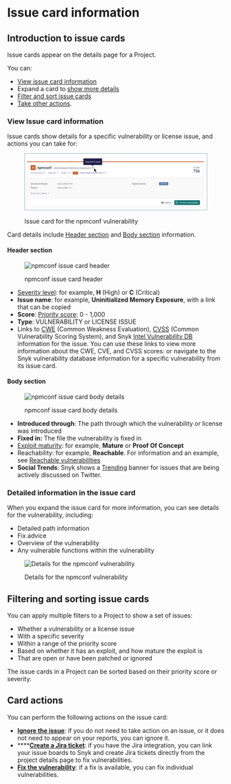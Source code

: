 # Issue card information

## Introduction to issue cards

Issue cards appear on the details page for a Project.

You can:

* [View issue card information](issue-card-information.md#view-issue-card-information)
* Expand a card to [show more details](issue-card-information.md#detailed-information-in-the-issue-card)
* [Filter and sort issue cards](issue-card-information.md#filtering-and-sorting-issue-cards)
* [Take other actions](issue-card-information.md#card-actions).

### View Issue card information

Issue cards show details for a specific vulnerability or license issue, and actions you can take for:

<figure><img src="../../.gitbook/assets/image (93).png" alt="Issue card for the npmconf vulnerability"><figcaption><p>Issue card for the npmconf vulnerability</p></figcaption></figure>

Card details include [Header section](issue-card-information.md#header-section) and [Body section](issue-card-information.md#body-section) information.

#### Header section

<figure><img src="../../.gitbook/assets/issue-card-header_8dec2022.png" alt="npmconf issue card header"><figcaption><p>npmconf issue card header</p></figcaption></figure>

* [Severity level](../issue-management/severity-levels.md): for example, **H** (High) or **C** (Critical)
* **Issue name**: for example, **Uninitialized Memory Exposure**, with a link that can be copied
* **Score**: [Priority score](../issue-management/priority-score.md): 0 - 1,000
* **Type**: VULNERABILITY or LICENSE ISSUE
* Links to [CWE](https://cwe.mitre.org/index.html) (Common Weakness Evaluation), [CVSS](https://www.first.org/cvss/calculator/3.1) (Common Vulnerability Scoring System), and Snyk [Intel Vulnerability DB](https://snyk.io/vuln) information for the issue. You can use these links to view more information about the CWE, CVE, and CVSS scores: or navigate to the Snyk vulnerability database information for a specific vulnerability from its issue card.

#### Body section

<figure><img src="../../.gitbook/assets/issue-card-body-eg1_8dec2022.png" alt="npmconf issue card body details"><figcaption><p>npmconf issue card body details</p></figcaption></figure>

* **Introduced through**: The path through which the vulnerability or license was introduced
* **Fixed in:** The file the vulnerability is fixed in
* [Exploit maturity](../issue-management/view-exploits.md): for example, **Mature** or **Proof Of Concept**
* Reachability: for example, **Reachable**. For information and an example, see [Reachable vulnerabilities](../issue-management/reachable-vulnerabilities.md)
* **Social Trends**: Snyk shows a [Trending](../issue-management/prioritize-by-social-trends.md) banner for issues that are being actively discussed on Twitter.

### Detailed information in the issue card

When you expand the issue card for more information, you can see details for the vulnerability, including:

* Detailed path information
* Fix advice
* Overview of the vulnerability
* Any vulnerable functions within the vulnerability

<figure><img src="../../.gitbook/assets/image-card-expanded_8dec2022.png" alt="Details for the npmconf vulnerability"><figcaption><p>Details for the npmconf vulnerability</p></figcaption></figure>

## Filtering and sorting issue cards

You can apply multiple filters to a Project to show a set of issues:

* Whether a vulnerability or a license issue
* With a specific severity
* Within a range of the priority score
* Based on whether it has an exploit, and how mature the exploit is
* That are open or have been patched or ignored

The issue cards in a Project can be sorted based on their priority score or severity.

## Card actions

You can perform the following actions on the issue card:

* [**Ignore the issue**](../issue-management/ignore-issues.md): if you do not need to take action on an issue, or it does not need to appear on your reports, you can ignore it.
* \*\*\*\*[**Create a Jira ticket**](../../integrations/notifications-ticketing-system-integrations/jira.md): if you have the Jira integration, you can link your issue boards to Snyk and create Jira tickets directly from the project details page to fix vulnerabilities.
* [**Fix the vulnerability**](https://docs.snyk.io/snyk-open-source/open-source-basics/fixing-vulnerabilities): if a fix is available, you can fix individual vulnerabilities.
